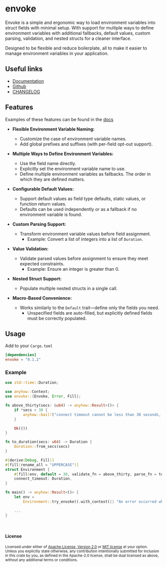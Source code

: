 # envoke

Envoke is a simple and ergonomic way to load environment variables into struct fields with minimal setup. With support for multiple ways to define environment variables with additional fallbacks, default values, custom parsing, validation, and nested structs for a cleaner interface.

Designed to be flexible and reduce boilerplate, all to make it easier to manage environment variables in your application.


## Useful links
- [Documentation](https://docs.rs/envoke)
- [Github](https://github.com/sbr075/envoke-rs)
- [CHANGELOG](https://github.com/sbr075/envoke-rs/blob/main/CHANGELOG.md)

## Features

Examples of these features can be found in the [docs](https://docs.rs/envoke)

- **Flexible Environment Variable Naming:**  
  - Customize the case of environment variable names.  
  - Add global prefixes and suffixes (with per-field opt-out support).  

- **Multiple Ways to Define Environment Variables:**  
  - Use the field name directly.  
  - Explicitly set the environment variable name to use.  
  - Define multiple environment variables as fallbacks. The order in which they are defined matters.  

- **Configurable Default Values:**  
  - Support default values as field type defaults, static values, or function return values.  
  - Defaults can be used independently or as a fallback if no environment variable is found.  

- **Custom Parsing Support:**  
  - Transform environment variable values before field assignment.  
    - Example: Convert a list of integers into a list of `Duration`.  

- **Value Validation:**  
  - Validate parsed values before assignment to ensure they meet expected constraints.  
    - Example: Ensure an integer is greater than 0.  

- **Nested Struct Support:**  
  - Populate multiple nested structs in a single call.  

- **Macro-Based Convenience:**  
  - Works similarly to the `Default` trait—define only the fields you need.  
    - Unspecified fields are auto-filled, but explicitly defined fields must be correctly populated.  


## Usage
Add to your `Cargo.toml`
```toml
[dependencies]
envoke = "0.1.2"
```

### Example

```rust
use std::time::Duration;

use anyhow::Context;
use envoke::{Envoke, Error, Fill};

fn above_thirty(secs: &u64) -> anyhow::Result<()> {
    if *secs < 30 {
        anyhow::bail!("connect timeout cannot be less than 30 seconds, found {secs} second(s)")
    }

    Ok(())
}

fn to_duration(secs: u64) -> Duration {
    Duration::from_secs(secs)
}

#[derive(Debug, Fill)]
#[fill(rename_all = "UPPERCASE")]
struct Environment {
    #[fill(env, default = 30, validate_fn = above_thirty, parse_fn = to_duration, arg_type = u64)]
    connect_timeout: Duration,
}

fn main() -> anyhow::Result<()> {
    let env =
        Environment::try_envoke().with_context(|| "An error occurred while loading environment");

    ...
}
```

</br>

#### License

<sup>
Licensed under either of <a href="LICENSE-APACHE">Apache License, Version
2.0</a> or <a href="LICENSE-MIT">MIT license</a> at your option.
</sup>

</br>

<sub>
Unless you explicitly state otherwise, any contribution intentionally submitted for inclusion in this crate by you, as defined in the Apache-2.0 license, shall be dual licensed as above, without any additional terms or conditions.
</sub>